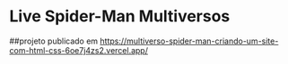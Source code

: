 # Live Spider-Man Multiversos
##projeto publicado em https://multiverso-spider-man-criando-um-site-com-html-css-6oe7j4zs2.vercel.app/
